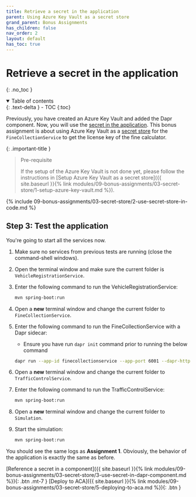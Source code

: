 ```yaml
---
title: Retrieve a secret in the application
parent: Using Azure Key Vault as a secret store
grand_parent: Bonus Assignments
has_children: false
nav_order: 2
layout: default
has_toc: true
---
```


# Retrieve a secret in the application

{: .no_toc }

<details open markdown="block">
  <summary>
    Table of contents
  </summary>
  {: .text-delta }
- TOC
{:toc}
</details>

Previously, you have created an Azure Key Vault and added the Dapr component. Now, you will use the [secret in the application](https://docs.dapr.io/developing-applications/building-blocks/secrets/howto-secrets/). This bonus assignment is about using Azure Key Vault as a [secret store](https://docs.dapr.io/operations/components/setup-secret-store/) for the `FineCollectionService` to get the license key of the fine calculator.

{: .important-title }
> Pre-requisite
>
> If the setup of the Azure Key Vault is not done yet, please follow the instructions in [Setup Azure Key Vault as a secret store]({{ site.baseurl }}{% link modules/09-bonus-assignments/03-secret-store/1-setup-azure-key-vault.md %}).
>

<!-- -------------------- CREATE SECRET AND UPDATE CODE -------------------- -->

{% include 09-bonus-assignments/03-secret-store/2-use-secret-store-in-code.md %}

## Step 3: Test the application

You're going to start all the services now. 

1. Make sure no services from previous tests are running (close the command-shell windows).

1. Open the terminal window and make sure the current folder is `VehicleRegistrationService`.

1. Enter the following command to run the VehicleRegistrationService:

   ```bash
   mvn spring-boot:run
   ```

1. Open a **new** terminal window and change the current folder to `FineCollectionService`.

1. Enter the following command to run the FineCollectionService with a Dapr sidecar:
   
    * Ensure you have run `dapr init` command prior to running the below command

    ```bash
    dapr run --app-id finecollectionservice --app-port 6001 --dapr-http-port 3601 --dapr-grpc-port 60001 --resources-path ../dapr/components mvn spring-boot:run
    ```

1. Open a **new** terminal window and change the current folder to `TrafficControlService`.

1. Enter the following command to run the TrafficControlService:

   ```bash
   mvn spring-boot:run
   ```

1. Open a **new** terminal window and change the current folder to `Simulation`.

1. Start the simulation:

   ```bash
   mvn spring-boot:run
   ```

You should see the same logs as **Assignment 1**. Obviously, the behavior of the application is exactly the same as before.

<!-- ----------------------------- NAVIGATION ------------------------------ -->

<span class="fs-3">
[Reference a secret in a component]({{ site.baseurl }}{% link modules/09-bonus-assignments/03-secret-store/3-use-secret-in-dapr-component.md %}){: .btn .mt-7 }
</span>
<span class="fs-3">
[Deploy to ACA]({{ site.baseurl }}{% link modules/09-bonus-assignments/03-secret-store/5-deploying-to-aca.md %}){: .btn }
</span>
